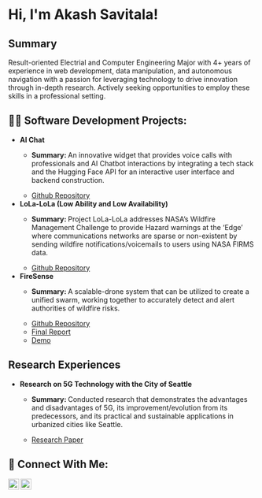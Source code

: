 <h1>Hi, I'm Akash Savitala!</h1>

<h2>Summary</h2>

<p>Result-oriented Electrial and Computer Engineering Major with 4+ years of experience in web development, data manipulation, and autonomous navigation with a passion for leveraging technology to drive innovation through in-depth research. Actively seeking opportunities to employ these skills in a professional setting. </p>

<h2>👨‍💻 Software Development Projects:</h2>

- <b>AI Chat</b>
  - <p><b>Summary: </b>An innovative widget that provides voice calls with professionals and AI Chatbot interactions by integrating a tech stack and the Hugging Face API for an interactive user interface and backend construction.</p>
  - [Github Repository](https://github.com/AkashSavitala/AI_Chat_Widget.git)
- <b>LoLa-LoLa (Low Ability and Low Availability)</b>
  - <p><b>Summary: </b>Project LoLa-LoLa addresses NASA’s Wildfire Management Challenge to provide Hazard warnings at the ‘Edge’ where communications networks are sparse or non-existent by sending wildfire notifications/voicemails to users using NASA FIRMS data.</p>
  - [Github Repository](https://github.com/vigneshSrinivasan2005/LoLa-LoLa)
- <b>FireSense</b>
  - <p><b>Summary: </b>A scalable-drone system that can be utilized to create a unified swarm, working together to accurately detect and alert authorities of wildfire risks.</p>
  - [Github Repository](https://github.com/Team-FireSense/FireSense.git)
  - [Final Report](https://docs.google.com/document/d/1tQ_4BB9be-DbQttiOq7NC0D3Umjxn4ryi3X08fWcksY/edit?usp=sharing)
  - [Demo](https://drive.google.com/file/d/1HqHJ9GnEU8__ma1Cpz-msDWh1flKPv3y/view?usp=sharing)
 
<h2>Research Experiences</h2>

- <b>Research on 5G Technology with the City of Seattle</b>
  - <p><b>Summary: </b>Conducted research that demonstrates the advantages and disadvantages of 5G, its improvement/evolution from its predecessors, and its practical and sustainable applications in urbanized cities like Seattle.</p>
  - [Research Paper](https://drive.google.com/file/d/11atKLoEjaGEygNSkSFKJsQjbbkrTUete/view)

<h2> 🤳 Connect With Me:</h2>

[<img align="left" alt="AkashSavitala | LinkedIn" width="22px" src="https://cdn.jsdelivr.net/npm/simple-icons@v3/icons/linkedin.svg" />][linkedin]
[<img align="left" alt="AkashSavitala | Facebook" width="22px" src="https://cdn.jsdelivr.net/npm/simple-icons@v3/icons/facebook.svg" />][facebook]

[facebook]: https://www.facebook.com/akash.savitala/
[linkedin]: https://www.linkedin.com/in/akash-savitala

<!--

Here are some ideas to get you started:

- 🔭 I’m currently working on ...
- 🌱 I’m currently learning ...
- 👯 I’m looking to collaborate on ...
- 🤔 I’m looking for help with ...
- 💬 Ask me about ...
- 📫 How to reach me: ...
- 😄 Pronouns: ...
- ⚡ Fun fact: ...
-->
